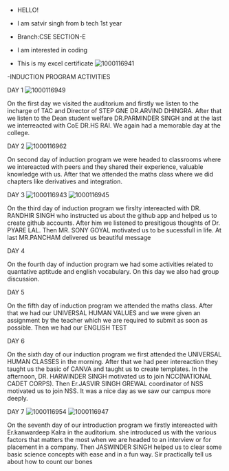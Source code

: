 - HELLO!

- I am satvir singh from b tech 1st year
- Branch:CSE    SECTION-E 
- I am interested in coding 
- This is my excel certificate ![1000116941](https://github.com/user-attachments/assets/c621f1c6-7db2-4c63-83db-30e63948acd1)
 
-INDUCTION PROGRAM ACTIVITIES 

DAY 1
![1000116949](https://github.com/user-attachments/assets/284f6c6b-53b4-4129-91b8-337f79f689ea)

On the first day we visited the auditorium and firstly we listen to the incharge of TAC and Director of STEP GNE DR.ARVIND DHINGRA. After that we listen to the Dean student welfare DR.PARMINDER SINGH and at the last we interreacted with CoE DR.HS RAI. We again had a memorable day at the college.

DAY 2
![1000116962](https://github.com/user-attachments/assets/240b0e1b-ed54-4798-ac5a-8cb69b9a729a)

On second day of induction program we were headed to classrooms where we intereacted with peers and they shared their experience, valuable knowledge with us. After that we attended the maths class where we did chapters like derivatives and integration.

DAY 3
![1000116943](https://github.com/user-attachments/assets/fe17a8f4-99fb-4e9f-abb0-b121c4c7395c)
![1000116945](https://github.com/user-attachments/assets/5045e9fb-5061-4cae-b886-a6f779a7d0b1)

On the third day of induction program we firslty intereacted with DR. RANDHIR SINGH who instructed us about the github app and helped us to create github accounts. After him we listened to presitigous thoughts of Dr. PYARE LAL. Then MR. SONY GOYAL motivated us to be sucessfull in life. At last MR.PANCHAM delivered us beautiful message

DAY 4

 On the fourth day of induction program we had some activities related to quantative aptitude and english vocabulary. On this day we also had group discussion.

DAY 5

 On the fifth day of induction program we attended the maths class. After that we had our UNIVERSAL HUMAN VALUES and we were given an assignment by the teacher which we are required to submit as soon as possible. Then we had our ENGLISH TEST

 DAY 6
 
On the sixth day of our induction program we first attended the UNIVERSAL HUMAN CLASSES in the morning. After that we had peer intereaction they taught us the basic of CANVA and taught us to create templates. In the afternoon, DR. HARWINDER SINGH motivated us to join NCC(NATIONAL CADET CORPS). Then Er.JASVIR SINGH GREWAL coordinator of NSS motivated us to join NSS. It was a nice day as we saw our campus more deeply.

DAY 7
![1000116954](https://github.com/user-attachments/assets/278e6552-bb90-4594-9661-0883cc01da53)
![1000116947](https://github.com/user-attachments/assets/b4c35d72-5781-49a9-91ea-fd10ab7a5efc)


On the seventh day of our introduction program we firstly intereacted with Er.kanwardeep Kalra in the auditorium. she introduced us with the various factors that matters the most when we are headed to an interview or for placement in a company. Then JASWINDER SINGH helped us to clear some basic science concepts with ease and in a fun way.  Sir practically tell us about  how to count our bones
